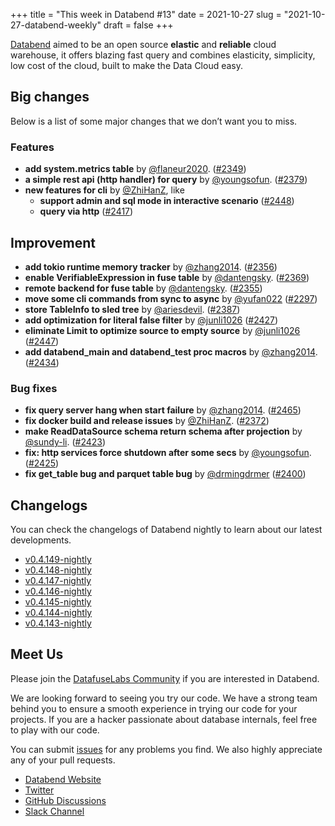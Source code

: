 +++
title = "This week in Databend #13"
date = 2021-10-27
slug = "2021-10-27-databend-weekly"
draft = false
+++

[Databend](https://github.com/datafuselabs/databend) aimed to be an open source **elastic** and **reliable** cloud warehouse, it offers blazing fast query and combines elasticity, simplicity, low cost of the cloud, built to make the Data Cloud easy.

## Big changes

Below is a list of some major changes that we don’t want you to miss.

### Features

- **add system.metrics table** by [@flaneur2020](https://github.com/flaneur2020). ([#2349](https://github.com/datafuselabs/databend/pull/2349))
- **a simple rest api (http handler) for query** by [@youngsofun](https://github.com/youngsofun). ([#2379](https://github.com/datafuselabs/databend/pull/2379))
- **new features for cli** by [@ZhiHanZ](https://github.com/ZhiHanZ), like
    - **support admin and sql mode in interactive scenario** ([#2448](https://github.com/datafuselabs/databend/pull/2448))
    - **query via http** ([#2417](https://github.com/datafuselabs/databend/pull/2417))

## Improvement

- **add tokio runtime memory tracker** by [@zhang2014](https://github.com/zhang2014). ([#2356](https://github.com/datafuselabs/databend/pull/2356))
- **enable VerifiableExpression in fuse table** by [@dantengsky](https://github.com/dantengsky). ([#2369](https://github.com/datafuselabs/databend/pull/2369))
- **remote backend for fuse table** by [@dantengsky](https://github.com/dantengsky). ([#2355](https://github.com/datafuselabs/databend/pull/2355))
- **move some cli commands from sync to async** by [@yufan022](https://github.com/yufan022) ([#2297](https://github.com/datafuselabs/databend/pull/2297))
- **store TableInfo to sled tree** by [@ariesdevil](https://github.com/ariesdevil). ([#2387](https://github.com/datafuselabs/databend/pull/2387))
- **add optimization for literal false filter** by [@junli1026](https://github.com/junli1026) ([#2427](https://github.com/datafuselabs/databend/pull/2427))
- **eliminate Limit to optimize source to empty source** by [@junli1026](https://github.com/junli1026) ([#2447](https://github.com/datafuselabs/databend/pull/2447))
- **add databend_main and databend_test proc macros** by [@zhang2014](https://github.com/zhang2014). ([#2434](https://github.com/datafuselabs/databend/pull/2434))

### Bug fixes

- **fix query server hang when start failure** by [@zhang2014](https://github.com/zhang2014). ([#2465](https://github.com/datafuselabs/databend/pull/2465))
- **fix docker build and release issues** by [@ZhiHanZ](https://github.com/ZhiHanZ). ([#2372](https://github.com/datafuselabs/databend/pull/2372))
- **make ReadDataSource schema return schema after projection** by [@sundy-li](https://github.com/sundy-li). ([#2423](https://github.com/datafuselabs/databend/pull/2423))
- **fix: http services force shutdown after some secs** by [@youngsofun](https://github.com/youngsofun). ([#2425](https://github.com/datafuselabs/databend/pull/2425))
- **fix get_table bug and parquet table bug** by [@drmingdrmer](https://github.com/drmingdrmer) ([#2400](https://github.com/datafuselabs/databend/pull/2400))

## Changelogs

You can check the changelogs of Databend nightly to learn about our latest developments.

- [v0.4.149-nightly](https://github.com/datafuselabs/databend/releases/tag/v0.4.149-nightly)
- [v0.4.148-nightly](https://github.com/datafuselabs/databend/releases/tag/v0.4.148-nightly)
- [v0.4.147-nightly](https://github.com/datafuselabs/databend/releases/tag/v0.4.147-nightly)
- [v0.4.146-nightly](https://github.com/datafuselabs/databend/releases/tag/v0.4.146-nightly)
- [v0.4.145-nightly](https://github.com/datafuselabs/databend/releases/tag/v0.4.145-nightly)
- [v0.4.144-nightly](https://github.com/datafuselabs/databend/releases/tag/v0.4.144-nightly)
- [v0.4.143-nightly](https://github.com/datafuselabs/databend/releases/tag/v0.4.143-nightly)

## Meet Us

Please join the [DatafuseLabs Community](https://github.com/datafuselabs/) if you are interested in Databend.

We are looking forward to seeing you try our code. We have a strong team behind you to ensure a smooth experience in trying our code for your projects.
If you are a hacker passionate about database internals, feel free to play with our code.

You can submit [issues](https://github.com/datafuselabs/databend/issues) for any problems you find. We also highly appreciate any of your pull requests.

- [Databend Website](https://databend.rs)
- [Twitter](https://twitter.com/Datafuse_Labs)
- [GitHub Discussions](https://github.com/datafuselabs/databend/discussions)
- [Slack Channel](https://link.databend.rs/join-slack)

